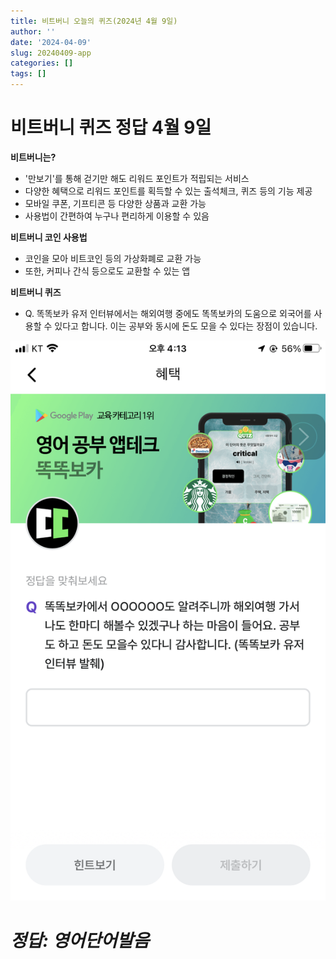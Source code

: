 ```yaml
---
title: 비트버니 오늘의 퀴즈(2024년 4월 9일)
author: ''
date: '2024-04-09'
slug: 20240409-app
categories: []
tags: []
---
```



# 비트버니 퀴즈 정답 4월 9일

**비트버니는?**
- '만보기'를 통해 걷기만 해도 리워드 포인트가 적립되는 서비스
- 다양한 혜택으로 리워드 포인트를 획득할 수 있는 출석체크, 퀴즈 등의 기능 제공
- 모바일 쿠폰, 기프티콘 등 다양한 상품과 교환 가능
- 사용법이 간편하여 누구나 편리하게 이용할 수 있음

**비트버니 코인 사용법**
- 코인을 모아 비트코인 등의 가상화폐로 교환 가능
- 또한, 커피나 간식 등으로도 교환할 수 있는 앱

**비트버니 퀴즈**
- Q. 똑똑보카 유저 인터뷰에서는 해외여행 중에도 똑똑보카의 도움으로 외국어를 사용할 수 있다고 합니다. 이는 공부와 동시에 돈도 모을 수 있다는 장점이 있습니다.

![퀴즈](IMG_1434.png)

# ***정답: 영어단어발음***



